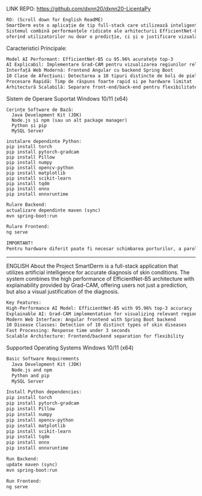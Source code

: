 LINK REPO: https://github.com/dxnn20/dxnn20-LicentaPy
```txt
RO: (Scroll down for English ReadME)
SmartDerm este o aplicație de tip full-stack care utilizează inteligența artificială pentru diagnosticarea precisă a afecțiunilor cutanate. 
Sistemul combină performanțele ridicate ale arhitecturii EfficientNet-B5 cu explicabilitatea oferită de Grad-CAM, 
oferind utilizatorilor nu doar o predicție, ci și o justificare vizuală a diagnosticului, impreuna cu o interfata web cu o baza de date.
```
Caracteristici Principale:
```txt
Model AI Performant: EfficientNet-B5 cu 95.96% acuratețe top-3
AI Explicabil: Implementare Grad-CAM pentru vizualizarea regiunilor relevante
Interfață Web Modernă: Frontend Angular cu backend Spring Boot
10 Clase de Afecțiuni: Detectarea a 10 tipuri distincte de boli de piele
Procesare Rapidă: Timp de răspuns foarte rapid si pe hardware limitat
Arhitectură Scalabilă: Separare front-end/back-end pentru flexibilitate
```
Sistem de Operare Suportat
Windows 10/11 (x64)
```
Cerințe Software de Bază:
  Java Development Kit (JDK)
  Node.js și npm (sau un alt package manager)
  Python și pip
  MySQL Server
```

```
instalare dependinte Python:
pip install torch
pip install pytorch-gradcam
pip install Pillow
pip install numpy
pip install opencv-python
pip install matplotlib
pip install scikit-learn
pip install tqdm
pip install onnx
pip install onnxruntime
```

```txt
Rulare Backend:
actualizare dependinte maven (sync)
mvn spring-boot:run

Rulare Frontend:
ng serve

IMPORTANT!
Pentru hardware diferit poate fi necesar schimbarea porturilor, a parolei pentru conectarea la baza de date, sau alte specificatii ce pot fi diferite in functie de !
```
------------------------------------------------------------------------------------------------------------
ENGLISH
About the Project
SmartDerm is a full-stack application that utilizes artificial intelligence for accurate diagnosis of skin conditions. The system combines the high performance of EfficientNet-B5 architecture with explainability provided by Grad-CAM, offering users not just a prediction, but also a visual justification of the diagnosis.
```txt
Key Features:
High-Performance AI Model: EfficientNet-B5 with 95.96% top-3 accuracy
Explainable AI: Grad-CAM implementation for visualizing relevant regions
Modern Web Interface: Angular frontend with Spring Boot backend
10 Disease Classes: Detection of 10 distinct types of skin diseases
Fast Processing: Response time under 3 seconds
Scalable Architecture: Frontend/backend separation for flexibility
```

Supported Operating Systems
Windows 10/11 (x64)
```txt
Basic Software Requirements
  Java Development Kit (JDK)
  Node.js and npm
  Python and pip
  MySQL Server
```

```txt
Install Python dependencies:
pip install torch
pip install pytorch-gradcam
pip install Pillow
pip install numpy
pip install opencv-python
pip install matplotlib
pip install scikit-learn
pip install tqdm
pip install onnx
pip install onnxruntime
```
```txt
Run Backend:
update maven (sync)
mvn spring-boot:run

Run Frontend:
ng serve
```
